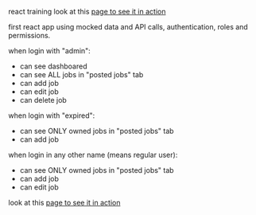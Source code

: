react training
look at this [page to see it in action](https://nisan250.github.io/jobs-react/)

first react app using mocked data and API calls, authentication, roles and permissions.

when login with "admin":
- can see dashboared
- can see ALL jobs in "posted jobs" tab
- can add job
- can edit job
- can delete job

when login with "expired":
- can see ONLY owned jobs  in "posted jobs" tab
- can add job

when login in any other name (means regular user):
- can see ONLY owned jobs in "posted jobs" tab
- can add job
- can edit job

look at this [page to see it in action](https://nisan250.github.io/jobs-react/)

